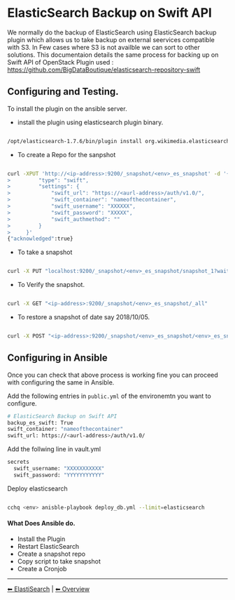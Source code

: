 # ElasticSearch Backup on Swift API

We normally do the backup of ElasticSearch using ElasticSearch backup plugin which allows us to take backup
on external seervices compatible with S3. In Few cases where S3 is not availble we can sort to 
other solutions.
This documentaion details the same process for backing up on Swift API of OpenStack
Plugin used : https://github.com/BigDataBoutique/elasticsearch-repository-swift


## Configuring and Testing.

To install the plugin on the ansible server. 

* install the plugin using elasticsearch plugin binary. 
```bash

/opt/elasticsearch-1.7.6/bin/plugin install org.wikimedia.elasticsearch.swift/swift-repository-plugin/1.7.0```
```

* To create a Repo for the sanpshot
```bash

curl -XPUT 'http://<ip-address>:9200/_snapshot/<env>_es_snapshot' -d '{
>         "type": "swift",
>         "settings": {
>             "swift_url": "https://<aurl-address>/auth/v1.0/",
>             "swift_container": "nameofthecontainer",
>             "swift_username": "XXXXXX",
>             "swift_password": "XXXXX",
>             "swift_authmethod": ""
>         }
>     }'
{"acknowledged":true}

```
* To take a snapshot
```bash

curl -X PUT "localhost:9200/_snapshot/<env>_es_snapshot/snapshot_1?wait_for_completion=true"

```

* To Verify the snapshot.
```bash

curl -X GET "<ip-address>:9200/_snapshot/<env>_es_snapshot/_all"

```

* To restore a snapshot of date say 2018/10/05. 
```bash

curl -X POST "<ip-address>:9200/_snapshot/<env>_es_snapshot/<env>_es_snapshot_2018_10_5/_restore"

```


## Configuring in Ansible
Once you can check that above process is working fine you can proceed with configuring the same in Ansible.

Add the following entries in `public.yml` of the environemtn you want to configure.  
```bash
# ElasticSearch Backup on Swift API
backup_es_swift: True
swift_container: "nameofthecontainer"
swift_url: https://<aurl-address>/auth/v1.0/
```


Add the follwing line in vault.yml
```bash
secrets
  swift_username: "XXXXXXXXXXX"
  swift_password: "YYYYYYYYYYY"
```

Deploy elasticsearch
```bash

cchq <env> anisble-playbook deploy_db.yml --limit=elasticsearch

```

#### What Does Ansible do. 
* Install the Plugin
* Restart ElasticSearch
* Create a snapshot repo
* Copy script to take snapshot
* Create a Cronjob

---

[︎⬅︎ ElastiSearch](../elasticsearh.md) | [︎⬅︎ Overview](../..)
